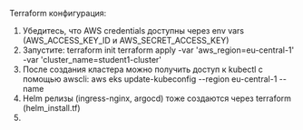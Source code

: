Terraform конфигурация:
1. Убедитесь, что AWS credentials доступны через env vars (AWS_ACCESS_KEY_ID
и AWS_SECRET_ACCESS_KEY)
2. Запустите:
 terraform init
 terraform apply -var 'aws_region=eu-central-1' -var
'cluster_name=student1-cluster'
3. После создания кластера можно получить доступ к kubectl с помощью awscli:
 aws eks update-kubeconfig --region eu-central-1 --name <cluster-name>
4. Helm релизы (ingress-nginx, argocd) тоже создаются через terraform
(helm_install.tf)
5.

